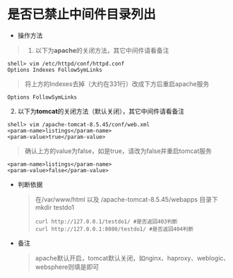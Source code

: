 # 是否已禁止中间件目录列出

* 操作方法
> 1. 以下为**apache**的关闭方法，其它中间件请看备注
  ```
  shell> vim /etc/httpd/conf/httpd.conf  
  Options Indexes FollowSymLinks
  ```
  > 将上方的Indexes去掉（大约在331行）改成下方后重启apache服务
  ```
  Options FollowSymLinks
  ```
  2. 以下为**tomcat**的关闭方法（默认关闭），其它中间件请看备注
  ```
  shell> vim /apache-tomcat-8.5.45/conf/web.xml
  <param-name>listings</param-name>
  <param-value>true</param-value>
  ```
  > 确认上方的value为false，如是true，请改为false并重启tomcat服务
  ```
  <param-name>listings</param-name>
  <param-value>false</param-value>
  ```
* 判断依据

  > 在/var/www/html 以及 /apache-tomcat-8.5.45/webapps 目录下mkdir testdo1
  >
  > ```
  > curl http://127.0.0.1/testdo1/ #是否返回403判断
  > curl http://127.0.0.1:8080/testdo1/ #是否返回404判断
  > ```

* 备注

  > apache默认开启，tomcat默认关闭，如nginx、haproxy、weblogic、websphere则填是即可



